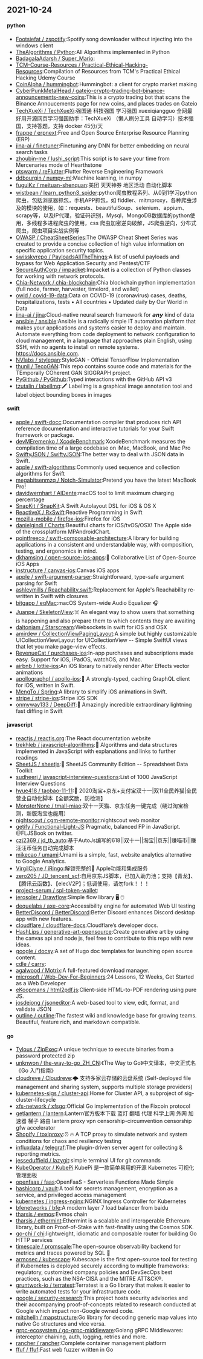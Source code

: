 ## 2021-10-24

#### python
* [Footsiefat / zspotify](https://github.com/Footsiefat/zspotify):Spotify song downloader without injecting into the windows client
* [TheAlgorithms / Python](https://github.com/TheAlgorithms/Python):All Algorithms implemented in Python
* [BadagalaAdarsh / Super_Mario](https://github.com/BadagalaAdarsh/Super_Mario):
* [TCM-Course-Resources / Practical-Ethical-Hacking-Resources](https://github.com/TCM-Course-Resources/Practical-Ethical-Hacking-Resources):Compilation of Resources from TCM's Practical Ethical Hacking Udemy Course
* [CoinAlpha / hummingbot](https://github.com/CoinAlpha/hummingbot):Hummingbot: a client for crypto market making
* [CyberPunkMetalHead / gateio-crypto-trading-bot-binance-announcements-new-coins](https://github.com/CyberPunkMetalHead/gateio-crypto-trading-bot-binance-announcements-new-coins):This is a crypto trading bot that scans the Binance Annoucements page for new coins, and places trades on Gateio
* [TechXueXi / TechXueXi](https://github.com/TechXueXi/TechXueXi):强国通 科技强国 学习强国 xuexiqiangguo 全网最好用开源网页学习强国助手：TechXueXi （懒人刷分工具 自动学习）技术强国，支持答题，支持 docker 45分/天
* [frappe / erpnext](https://github.com/frappe/erpnext):Free and Open Source Enterprise Resource Planning (ERP)
* [jina-ai / finetuner](https://github.com/jina-ai/finetuner):Finetuning any DNN for better embedding on neural search tasks
* [zhoubin-me / lushi_script](https://github.com/zhoubin-me/lushi_script):This script is to save your time from Mercenaries mode of Hearthstone
* [ptswarm / reFlutter](https://github.com/ptswarm/reFlutter):Flutter Reverse Engineering Framework
* [ddbourgin / numpy-ml](https://github.com/ddbourgin/numpy-ml):Machine learning, in numpy
* [fuguiKz / meituan-shenquan](https://github.com/fuguiKz/meituan-shenquan):美团 天天神券 地区活动 自动化脚本
* [wistbean / learn_python3_spider](https://github.com/wistbean/learn_python3_spider):python爬虫教程系列、从0到1学习python爬虫，包括浏览器抓包，手机APP抓包，如 fiddler、mitmproxy，各种爬虫涉及的模块的使用，如：requests、beautifulSoup、selenium、appium、scrapy等，以及IP代理，验证码识别，Mysql，MongoDB数据库的python使用，多线程多进程爬虫的使用，css 爬虫加密逆向破解，JS爬虫逆向，分布式爬虫，爬虫项目实战实例等
* [OWASP / CheatSheetSeries](https://github.com/OWASP/CheatSheetSeries):The OWASP Cheat Sheet Series was created to provide a concise collection of high value information on specific application security topics.
* [swisskyrepo / PayloadsAllTheThings](https://github.com/swisskyrepo/PayloadsAllTheThings):A list of useful payloads and bypass for Web Application Security and Pentest/CTF
* [SecureAuthCorp / impacket](https://github.com/SecureAuthCorp/impacket):Impacket is a collection of Python classes for working with network protocols.
* [Chia-Network / chia-blockchain](https://github.com/Chia-Network/chia-blockchain):Chia blockchain python implementation (full node, farmer, harvester, timelord, and wallet)
* [owid / covid-19-data](https://github.com/owid/covid-19-data):Data on COVID-19 (coronavirus) cases, deaths, hospitalizations, tests • All countries • Updated daily by Our World in Data
* [jina-ai / jina](https://github.com/jina-ai/jina):Cloud-native neural search framework for 𝙖𝙣𝙮 kind of data
* [ansible / ansible](https://github.com/ansible/ansible):Ansible is a radically simple IT automation platform that makes your applications and systems easier to deploy and maintain. Automate everything from code deployment to network configuration to cloud management, in a language that approaches plain English, using SSH, with no agents to install on remote systems. https://docs.ansible.com.
* [NVlabs / stylegan](https://github.com/NVlabs/stylegan):StyleGAN - Official TensorFlow Implementation
* [thunil / TecoGAN](https://github.com/thunil/TecoGAN):This repo contains source code and materials for the TEmporally COherent GAN SIGGRAPH project.
* [PyGithub / PyGithub](https://github.com/PyGithub/PyGithub):Typed interactions with the GitHub API v3
* [tzutalin / labelImg](https://github.com/tzutalin/labelImg):🖍️
LabelImg is a graphical image annotation tool and label object bounding boxes in images

#### swift
* [apple / swift-docc](https://github.com/apple/swift-docc):Documentation compiler that produces rich API reference documentation and interactive tutorials for your Swift framework or package.
* [devMEremenko / XcodeBenchmark](https://github.com/devMEremenko/XcodeBenchmark):XcodeBenchmark measures the compilation time of a large codebase on iMac, MacBook, and Mac Pro
* [SwiftyJSON / SwiftyJSON](https://github.com/SwiftyJSON/SwiftyJSON):The better way to deal with JSON data in Swift.
* [apple / swift-algorithms](https://github.com/apple/swift-algorithms):Commonly used sequence and collection algorithms for Swift
* [megabitsenmzq / Notch-Simulator](https://github.com/megabitsenmzq/Notch-Simulator):Pretend you have the latest MacBook Pro!
* [davidwernhart / AlDente](https://github.com/davidwernhart/AlDente):macOS tool to limit maximum charging percentage
* [SnapKit / SnapKit](https://github.com/SnapKit/SnapKit):A Swift Autolayout DSL for iOS & OS X
* [ReactiveX / RxSwift](https://github.com/ReactiveX/RxSwift):Reactive Programming in Swift
* [mozilla-mobile / firefox-ios](https://github.com/mozilla-mobile/firefox-ios):Firefox for iOS
* [danielgindi / Charts](https://github.com/danielgindi/Charts):Beautiful charts for iOS/tvOS/OSX! The Apple side of the crossplatform MPAndroidChart.
* [pointfreeco / swift-composable-architecture](https://github.com/pointfreeco/swift-composable-architecture):A library for building applications in a consistent and understandable way, with composition, testing, and ergonomics in mind.
* [dkhamsing / open-source-ios-apps](https://github.com/dkhamsing/open-source-ios-apps):📱
Collaborative List of Open-Source iOS Apps
* [instructure / canvas-ios](https://github.com/instructure/canvas-ios):Canvas iOS apps
* [apple / swift-argument-parser](https://github.com/apple/swift-argument-parser):Straightforward, type-safe argument parsing for Swift
* [ashleymills / Reachability.swift](https://github.com/ashleymills/Reachability.swift):Replacement for Apple's Reachability re-written in Swift with closures
* [bitgapp / eqMac](https://github.com/bitgapp/eqMac):macOS System-wide Audio Equalizer
🎧
* [Juanpe / SkeletonView](https://github.com/Juanpe/SkeletonView):☠️
An elegant way to show users that something is happening and also prepare them to which contents they are awaiting
* [daltoniam / Starscream](https://github.com/daltoniam/Starscream):Websockets in swift for iOS and OSX
* [amirdew / CollectionViewPagingLayout](https://github.com/amirdew/CollectionViewPagingLayout):A simple but highly customizable UICollectionViewLayout for UICollectionView -- Simple SwiftUI views that let you make page-view effects.
* [RevenueCat / purchases-ios](https://github.com/RevenueCat/purchases-ios):In-app purchases and subscriptions made easy. Support for iOS, iPadOS, watchOS, and Mac.
* [airbnb / lottie-ios](https://github.com/airbnb/lottie-ios):An iOS library to natively render After Effects vector animations
* [apollographql / apollo-ios](https://github.com/apollographql/apollo-ios):📱
A strongly-typed, caching GraphQL client for iOS, written in Swift.
* [MengTo / Spring](https://github.com/MengTo/Spring):A library to simplify iOS animations in Swift.
* [stripe / stripe-ios](https://github.com/stripe/stripe-ios):Stripe iOS SDK
* [onmyway133 / DeepDiff](https://github.com/onmyway133/DeepDiff):🦀
Amazingly incredible extraordinary lightning fast diffing in Swift

#### javascript
* [reactjs / reactjs.org](https://github.com/reactjs/reactjs.org):The React documentation website
* [trekhleb / javascript-algorithms](https://github.com/trekhleb/javascript-algorithms):📝
Algorithms and data structures implemented in JavaScript with explanations and links to further readings
* [SheetJS / sheetjs](https://github.com/SheetJS/sheetjs):📗
SheetJS Community Edition -- Spreadsheet Data Toolkit
* [sudheerj / javascript-interview-questions](https://github.com/sudheerj/javascript-interview-questions):List of 1000 JavaScript Interview Questions
* [hyue418 / taobao-11-11](https://github.com/hyue418/taobao-11-11):🚀
2020淘宝+京东+支付宝双十一|双11全民养猫|全民营业自动化脚本【全额奖励，防检测】
* [MonsterNone / tmall-miao](https://github.com/MonsterNone/tmall-miao):双十一天猫、京东任务一键完成（绕过淘宝检测，新版淘宝也能用）
* [nightscout / cgm-remote-monitor](https://github.com/nightscout/cgm-remote-monitor):nightscout web monitor
* [getify / Functional-Light-JS](https://github.com/getify/Functional-Light-JS):Pragmatic, balanced FP in JavaScript. @FLJSBook on twitter.
* [czj2369 / jd_tb_auto](https://github.com/czj2369/jd_tb_auto):基于AutoJs编写的618||双十一||淘宝||京东||赚喵币||赚汪汪币任务自动完成脚本
* [mikecao / umami](https://github.com/mikecao/umami):Umami is a simple, fast, website analytics alternative to Google Analytics.
* [VirgilClyne / iRingo](https://github.com/VirgilClyne/iRingo):解锁完整的 Apple功能和集成服务
* [zero205 / JD_tencent_scf](https://github.com/zero205/JD_tencent_scf):自用京东JS脚本，已加入助力池；支持【青龙】、【腾讯云函数】、【elecV2P】；低调使用，请勿fork！！！
* [project-serum / spl-token-wallet](https://github.com/project-serum/spl-token-wallet):
* [jerosoler / Drawflow](https://github.com/jerosoler/Drawflow):Simple flow library
🖥️
🖱️
* [dequelabs / axe-core](https://github.com/dequelabs/axe-core):Accessibility engine for automated Web UI testing
* [BetterDiscord / BetterDiscord](https://github.com/BetterDiscord/BetterDiscord):Better Discord enhances Discord desktop app with new features.
* [cloudflare / cloudflare-docs](https://github.com/cloudflare/cloudflare-docs):Cloudflare’s developer docs.
* [HashLips / generative-art-opensource](https://github.com/HashLips/generative-art-opensource):Create generative art by using the canvas api and node js, feel free to contribute to this repo with new ideas.
* [google / docsy](https://github.com/google/docsy):A set of Hugo doc templates for launching open source content.
* [cdle / carry](https://github.com/cdle/carry):
* [agalwood / Motrix](https://github.com/agalwood/Motrix):A full-featured download manager.
* [microsoft / Web-Dev-For-Beginners](https://github.com/microsoft/Web-Dev-For-Beginners):24 Lessons, 12 Weeks, Get Started as a Web Developer
* [eKoopmans / html2pdf.js](https://github.com/eKoopmans/html2pdf.js):Client-side HTML-to-PDF rendering using pure JS.
* [josdejong / jsoneditor](https://github.com/josdejong/jsoneditor):A web-based tool to view, edit, format, and validate JSON
* [outline / outline](https://github.com/outline/outline):The fastest wiki and knowledge base for growing teams. Beautiful, feature rich, and markdown compatible.

#### go
* [Tylous / ZipExec](https://github.com/Tylous/ZipExec):A unique technique to execute binaries from a password protected zip
* [unknwon / the-way-to-go_ZH_CN](https://github.com/unknwon/the-way-to-go_ZH_CN):《The Way to Go》中文译本，中文正式名《Go 入门指南》
* [cloudreve / Cloudreve](https://github.com/cloudreve/Cloudreve):🌩
支持多家云存储的云盘系统 (Self-deployed file management and sharing system, supports multiple storage providers)
* [kubernetes-sigs / cluster-api](https://github.com/kubernetes-sigs/cluster-api):Home for Cluster API, a subproject of sig-cluster-lifecycle
* [xfs-network / xfsgo](https://github.com/xfs-network/xfsgo):Official Go implementation of the Fixcoin protocol
* [getlantern / lantern](https://github.com/getlantern/lantern):Lantern官方版本下载 蓝灯 翻墙 代理 科学上网 外网 加速器 梯子 路由 lantern proxy vpn censorship-circumvention censorship gfw accelerator
* [Shopify / toxiproxy](https://github.com/Shopify/toxiproxy):⏰
🔥
A TCP proxy to simulate network and system conditions for chaos and resiliency testing
* [influxdata / telegraf](https://github.com/influxdata/telegraf):The plugin-driven server agent for collecting & reporting metrics.
* [jesseduffield / lazygit](https://github.com/jesseduffield/lazygit):simple terminal UI for git commands
* [KubeOperator / KubePi](https://github.com/KubeOperator/KubePi):KubePi 是一款简单易用的开源 Kubernetes 可视化管理面板
* [openfaas / faas](https://github.com/openfaas/faas):OpenFaaS - Serverless Functions Made Simple
* [hashicorp / vault](https://github.com/hashicorp/vault):A tool for secrets management, encryption as a service, and privileged access management
* [kubernetes / ingress-nginx](https://github.com/kubernetes/ingress-nginx):NGINX Ingress Controller for Kubernetes
* [bfenetworks / bfe](https://github.com/bfenetworks/bfe):A modern layer 7 load balancer from baidu
* [tharsis / evmos](https://github.com/tharsis/evmos):Evmos chain
* [tharsis / ethermint](https://github.com/tharsis/ethermint):Ethermint is a scalable and interoperable Ethereum library, built on Proof-of-Stake with fast-finality using the Cosmos SDK.
* [go-chi / chi](https://github.com/go-chi/chi):lightweight, idiomatic and composable router for building Go HTTP services
* [timescale / promscale](https://github.com/timescale/promscale):The open-source observability backend for metrics and traces powered by SQL
🚀
* [armosec / kubescape](https://github.com/armosec/kubescape):Kubescape is the first open-source tool for testing if Kubernetes is deployed securely according to multiple frameworks: regulatory, customized company policies and DevSecOps best practices, such as the NSA-CISA and the MITRE ATT&CK®.
* [gruntwork-io / terratest](https://github.com/gruntwork-io/terratest):Terratest is a Go library that makes it easier to write automated tests for your infrastructure code.
* [google / security-research](https://github.com/google/security-research):This project hosts security advisories and their accompanying proof-of-concepts related to research conducted at Google which impact non-Google owned code.
* [mitchellh / mapstructure](https://github.com/mitchellh/mapstructure):Go library for decoding generic map values into native Go structures and vice versa.
* [grpc-ecosystem / go-grpc-middleware](https://github.com/grpc-ecosystem/go-grpc-middleware):Golang gRPC Middlewares: interceptor chaining, auth, logging, retries and more.
* [rancher / rancher](https://github.com/rancher/rancher):Complete container management platform
* [ffuf / ffuf](https://github.com/ffuf/ffuf):Fast web fuzzer written in Go
